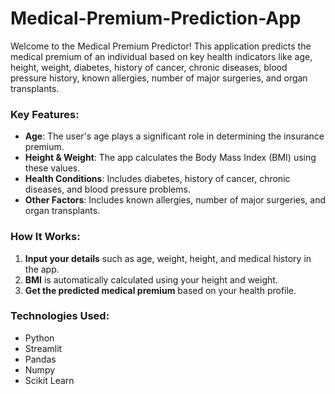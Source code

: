 # Medical-Premium-Prediction-App
Welcome to the Medical Premium Predictor! 
This application predicts the medical premium of an individual based on key health indicators like age, height, weight, diabetes, history of cancer, chronic diseases, blood pressure history, known allergies, number of major surgeries, and organ transplants.

### **Key Features:**
- **Age**: The user's age plays a significant role in determining the insurance premium.
- **Height & Weight**: The app calculates the Body Mass Index (BMI) using these values.
- **Health Conditions**: Includes diabetes, history of cancer, chronic diseases, and blood pressure problems.
- **Other Factors**: Includes known allergies, number of major surgeries, and organ transplants.

### **How It Works:**
1. **Input your details** such as age, weight, height, and medical history in the app.
2. **BMI** is automatically calculated using your height and weight.
3. **Get the predicted medical premium** based on your health profile.

### **Technologies Used:**
- Python
- Streamlit
- Pandas
- Numpy
- Scikit Learn
